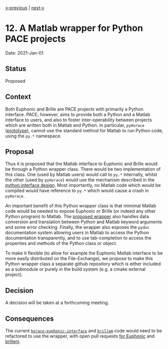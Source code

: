 [<-previous](0011-use-mex-for-pyHorace-python-calls.md) | [next->]()

# 12. A Matlab wrapper for Python PACE projects

Date: 2021-Jan-01

## Status

Proposed


## Context

Both Euphonic and Brille are PACE projects with primarily a Python interface.
PACE, however, aims to provide both a Python and a Matlab interface to users,
and also to foster inter-operability between projects which are written both in Matlab and Python.
In particular, `pyHorace` ([prototype](https://github.com/mducle/hugo)), cannot use the standard
method for Matlab to run Python code, using the `py.*` namespace.


## Proposal

Thus it is proposed that the Matlab interface to Euphonic and Brille would be through a Python wrapper class.
There would be two implementation of this class.
One (used by Matlab users) would call to `py.*` internally, whilst the other
(used by `pyHorace`) would use the mechanism described in the [python interface design](../../python_interface/design).
Most importantly, no Matlab code which would be compiled would have reference to `py.*`
which would cause a crash in `pyHorace`.

An important benefit of this Python wrapper class is that mimimal Matlab code would be needed
to expose Euphonic or Brille (or indeed any other Python program) to Matlab.
The [proposed wrapper](https://github.com/mducle/horace-euphonic-interface/blob/light_wrapper/%2Beuphonic/light_python_wrapper.m)
also handles data conversion and translation between Python and Matlab keyword arguments and some error checking.
Finally, the wrapper also exposes the `pydoc` documentation system
allowing users in Matlab to access the Python documentation transparently,
and to use tab-completion to access the properties and methods of the Python class or object.

To make it flexible (to allow for example the Euphonic Matlab interface to be more easily distributed on the File-Exchange),
we propose to make this Python wrapper class a separate github repository which is either included as a submodule
or purely in the build system (e.g. a cmake external project).


## Decision

A decision will be taken at a forthcoming meeting.


## Consequences

The current [`horace-euphonic-interface`](https://github.com/pace-neutrons/horace-euphonic-interface/) and
[`brillem`](https://github.com/brille/brillem/) code would need to be refactored to use the wrapper,
with open pull requests [for Euphonic](https://github.com/pace-neutrons/horace-euphonic-interface/pull/3)
and [brillem](https://github.com/brille/brillem/pull/4).
